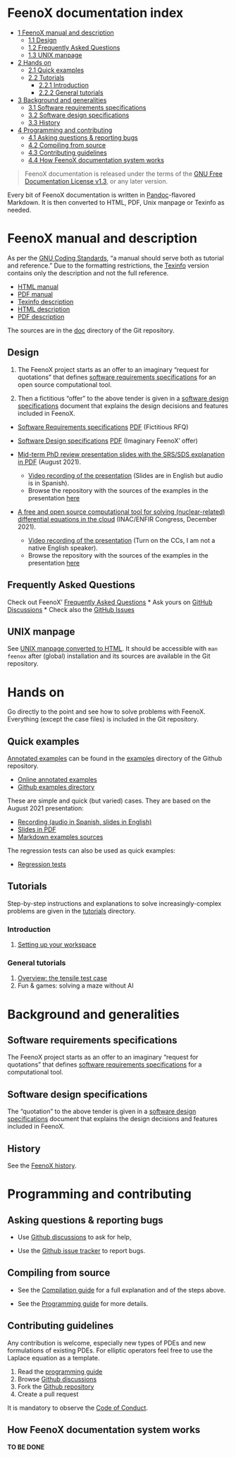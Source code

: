 # FeenoX documentation index

- [<span class="toc-section-number">1</span> FeenoX manual and
  description][]
  - [<span class="toc-section-number">1.1</span> Design][]
  - [<span class="toc-section-number">1.2</span> Frequently Asked
    Questions][]
  - [<span class="toc-section-number">1.3</span> UNIX manpage][]
- [<span class="toc-section-number">2</span> Hands on][]
  - [<span class="toc-section-number">2.1</span> Quick examples][]
  - [<span class="toc-section-number">2.2</span> Tutorials][]
    - [<span class="toc-section-number">2.2.1</span> Introduction][]
    - [<span class="toc-section-number">2.2.2</span> General
      tutorials][]
- [<span class="toc-section-number">3</span> Background and
  generalities][]
  - [<span class="toc-section-number">3.1</span> Software requirements
    specifications][]
  - [<span class="toc-section-number">3.2</span> Software design
    specifications][]
  - [<span class="toc-section-number">3.3</span> History][]
- [<span class="toc-section-number">4</span> Programming and
  contributing][]
  - [<span class="toc-section-number">4.1</span> Asking questions &
    reporting bugs][]
  - [<span class="toc-section-number">4.2</span> Compiling from
    source][]
  - [<span class="toc-section-number">4.3</span> Contributing
    guidelines][]
  - [<span class="toc-section-number">4.4</span> How FeenoX
    documentation system works][]

> FeenoX documentation is released under the terms of the [GNU Free
> Documentation License v1.3][], or any later version.

Every bit of FeenoX documentation is written in [Pandoc][]-flavored
Markdown. It is then converted to HTML, PDF, Unix manpage or Texinfo as
needed.

  [<span class="toc-section-number">1</span> FeenoX manual and description]:
    #feenox-manual-and-description
  [<span class="toc-section-number">1.1</span> Design]: #design
  [<span class="toc-section-number">1.2</span> Frequently Asked Questions]:
    #frequently-asked-questions
  [<span class="toc-section-number">1.3</span> UNIX manpage]: #unix-manpage
  [<span class="toc-section-number">2</span> Hands on]: #hands-on
  [<span class="toc-section-number">2.1</span> Quick examples]: #quick-examples
  [<span class="toc-section-number">2.2</span> Tutorials]: #tutorials
  [<span class="toc-section-number">2.2.1</span> Introduction]: #introduction
  [<span class="toc-section-number">2.2.2</span> General tutorials]: #general-tutorials
  [<span class="toc-section-number">3</span> Background and generalities]:
    #background-and-generalities
  [<span class="toc-section-number">3.1</span> Software requirements specifications]:
    #software-requirements-specifications
  [<span class="toc-section-number">3.2</span> Software design specifications]:
    #software-design-specifications
  [<span class="toc-section-number">3.3</span> History]: #history
  [<span class="toc-section-number">4</span> Programming and contributing]:
    #programming-and-contributing
  [<span class="toc-section-number">4.1</span> Asking questions & reporting bugs]:
    #asking-questions-reporting-bugs
  [<span class="toc-section-number">4.2</span> Compiling from source]: #compiling-from-source
  [<span class="toc-section-number">4.3</span> Contributing guidelines]:
    #contributing-guidelines
  [<span class="toc-section-number">4.4</span> How FeenoX documentation system works]:
    #how-feenox-documentation-system-works
  [GNU Free Documentation License v1.3]: https://www.gnu.org/licenses/fdl-1.3.html
  [Pandoc]: https://pandoc.org/

# FeenoX manual and description

As per the [GNU Coding Standards][], “a manual should serve both as
tutorial and reference.” Due to the formatting restrictions, the
[Texinfo][] version contains only the description and not the full
reference.

- [HTML manual][]
- [PDF manual][]
- [Texinfo description][]
- [HTML description][]
- [PDF description][]

The sources are in the [doc][] directory of the Git repository.

  [GNU Coding Standards]: https://www.gnu.org/prep/standards/standards.html#GNU-Manuals
  [Texinfo]: https://www.gnu.org/software/texinfo/
  [HTML manual]: https://www.seamplex.com/feenox/doc/feenox-manual.html
  [PDF manual]: https://www.seamplex.com/feenox/doc/feenox-manual.pdf
  [Texinfo description]: https://www.seamplex.com/feenox/doc/feenox-desc.texi
  [HTML description]: https://www.seamplex.com/feenox/doc/feenox-desc.html
  [PDF description]: https://www.seamplex.com/feenox/doc/feenox-desc.pdf
  [doc]: https://github.com/seamplex/feenox/tree/main/doc

## Design

1.  The FeenoX project starts as an offer to an imaginary “request for
    quotations” that defines [software requirements specifications][]
    for an open source computational tool.

2.  Then a fictitious “offer” to the above tender is given in a
    [software design specifications][] document that explains the design
    decisions and features included in FeenoX.

- [Software Requirements specifications][1] [PDF][] (Fictitious RFQ)
- [Software Design specifications][2] [PDF][3] (Imaginary FeenoX’ offer)
- [Mid-term PhD review presentation slides with the SRS/SDS explanation
  in PDF][] (August 2021).
  - [Video recording of the presentation][] (Slides are in English but
    audio is in Spanish).
  - Browse the repository with the sources of the examples in the
    presentation [here][]
- [A free and open source computational tool for solving
  (nuclear-related) differential equations in the cloud][] (INAC/ENFIR
  Congress, December 2021).
  - [Video recording of the presentation][4] (Turn on the CCs, I am not
    a native English speaker).
  - Browse the repository with the sources of the examples in the
    presentation [here][5]

  [software requirements specifications]: ./srs.md
  [software design specifications]: ./sds.md
  [1]: srs.md
  [PDF]: https://www.seamplex.com/feenox/doc/srs.pdf
  [2]: sds.md
  [3]: https://www.seamplex.com/feenox/doc/sds.pdf
  [Mid-term PhD review presentation slides with the SRS/SDS explanation in PDF]:
    https://www.seamplex.com/feenox/doc/2021-feenox.pdf
  [Video recording of the presentation]: https://youtu.be/-RJ5qn7E9uE
  [here]: https://github.com/gtheler/2021-presentation
  [A free and open source computational tool for solving (nuclear-related) differential equations in the cloud]:
    https://www.seamplex.com/feenox/doc/2021-brasil.pdf
  [4]: https://youtu.be/e8kFmFOsbPk
  [5]: https://github.com/gtheler/2021-brasil

## Frequently Asked Questions

Check out FeenoX’ [Frequently Asked Questions][] \* Ask yours on [GitHub
Discussions][] \* Check also the [GitHub Issues][]

  [Frequently Asked Questions]: ./FAQ.md
  [GitHub Discussions]: https://github.com/seamplex/feenox/discussions/
  [GitHub Issues]: https://github.com/seamplex/feenox/issues

## UNIX manpage

See [UNIX manpage converted to HTML][]. It should be accessible with
`man feenox` after (global) installation and its sources are available
in the Git repository.

  [UNIX manpage converted to HTML]: https://www.seamplex.com/feenox/doc/feenox.1.html

# Hands on

Go directly to the point and see how to solve problems with FeenoX.
Everything (except the case files) is included in the Git repository.

## Quick examples

[Annotated examples][] can be found in the [examples][] directory of the
Github repository.

- [Online annotated examples][Annotated examples]
- [Github examples directory][examples]

These are simple and quick (but varied) cases. They are based on the
August 2021 presentation:

- [Recording (audio in Spanish, slides in English)][]
- [Slides in PDF][]
- [Markdown examples sources][]

The regression tests can also be used as quick examples:

- [Regression tests][]

  [Annotated examples]: https://www.seamplex.com/feenox/examples
  [examples]: https://github.com/seamplex/feenox/tree/main/examples
  [Recording (audio in Spanish, slides in English)]: https://youtu.be/-RJ5qn7E9uE
  [Slides in PDF]: https://www.seamplex.com/feenox/doc/2021-feenox.pdf
  [Markdown examples sources]: https://github.com/gtheler/2021-presentation
  [Regression tests]: https://github.com/seamplex/feenox/tree/main/tests

## Tutorials

Step-by-step instructions and explanations to solve increasingly-complex
problems are given in the [tutorials][] directory.

  [tutorials]: tutorials

### Introduction

1.  [Setting up your workspace][]

  [Setting up your workspace]: tutorials/000-setup

### General tutorials

1.  [Overview: the tensile test case][]
2.  Fun & games: solving a maze without AI

  [Overview: the tensile test case]: tutorials/110-tensile-test

# Background and generalities

## Software requirements specifications

The FeenoX project starts as an offer to an imaginary “request for
quotations” that defines [software requirements specifications][] for a
computational tool.

  [software requirements specifications]: ./srs.md

## Software design specifications

The “quotation” to the above tender is given in a [software design
specifications][] document that explains the design decisions and
features included in FeenoX.

  [software design specifications]: ./sds.md

## History

See the [FeenoX history][].

  [FeenoX history]: history.md

# Programming and contributing

## Asking questions & reporting bugs

- Use [Github discussions][6] to ask for help,
- Use the [Github issue tracker][] to report bugs.

  [6]: https://github.com/seamplex/feenox/discussions
  [Github issue tracker]: https://github.com/seamplex/feenox/issues

## Compiling from source

- See the [Compilation guide][] for a full explanation and of the steps
  above.
- See the [Programming guide][] for more details.

  [Compilation guide]: ./compilation.md
  [Programming guide]: ./programming.md

## Contributing guidelines

Any contribution is welcome, especially new types of PDEs and new
formulations of existing PDEs. For elliptic operators feel free to use
the Laplace equation as a template.

1.  Read the [programming guide][]
2.  Browse [Github discussions][Github discussions6]
3.  Fork the [Github repository][]
4.  Create a pull request

It is mandatory to observe the [Code of Conduct][].

  [programming guide]: ./programming.md
  [Github discussions6]: https://github.com/seamplex/feenox/discussions
  [Github repository]: https://github.com/seamplex/feenox/
  [Code of Conduct]: CODE_OF_CONDUCT.md

## How FeenoX documentation system works

**TO BE DONE**
